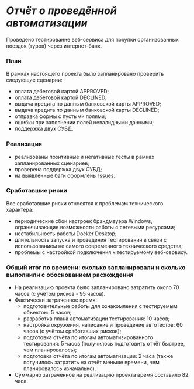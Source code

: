 # ***Отчёт о проведённой автоматизации***
Проведено тестирование веб-сервиса для покупки организованных поездок (туров) через интернет-банк.

### План
В рамках настоящего проекта было запланировано проверить следующие сценарии:
- оплата дебетовой картой APPROVED;
- оплата дебетовой картой DECLINED;
- выдача кредита по данным банковской карты APPROVED;
- выдача кредита по данным банковской карты DECLINED;
- отправка формы с пустыми полями;
- ошибки при заполнении полей невалидными данными;
- поддержка двух СУБД.

### Реализация
- реализованы позитивные и негативные тесты в рамках запланированных сценариев;
- проверена поддержка двух СУБД;
- на выявленные баги оформлены [Issues](https://github.com/Julia-Nemkina/qa-diploma-nemkina/issues).

### Сработавшие риски
Все сработавшие риски относятся к проблемам технического характера:
- периодические сбои настроек брандмауэра Windows, ограничивающие возможности работы с сетевыми ресурсами;
- нестабильность работы Docker Desktop;
- длительность запуска и проведения тестирования в связи с использованием не самого современного технического средства;
- проблемы с настройкой подключения к тестируемому веб-сервису.

### Общий итог по времени: сколько запланировали и сколько выполнили с обоснованием расхождения
- На реализацию проекта было запланировано затратить около 70 часов (с учётом рисков - 95 часов).
- Фактически затраченное время:
  - подготовительные работы для ознакомления с тестируемым объектом: 5 часов;
  - разработка плана автоматизации тестирования: 10 часов;
  - настройка окружения, написание и проведение автотестов: 60 часов (с учётом сработавших рисков);
  - подготовка отчёта по итогам автоматизированного тестирования: 5 часов (получилось подготовить отчёт быстрее, чем планировалось);
  - подготовка отчёта по итогам автоматизации: 2 часа (также получилось затратить на отчёт меньше времени, чем планировалось изначально).
- Суммарно затраченное на реализацию проекта время составило 82 часа.
